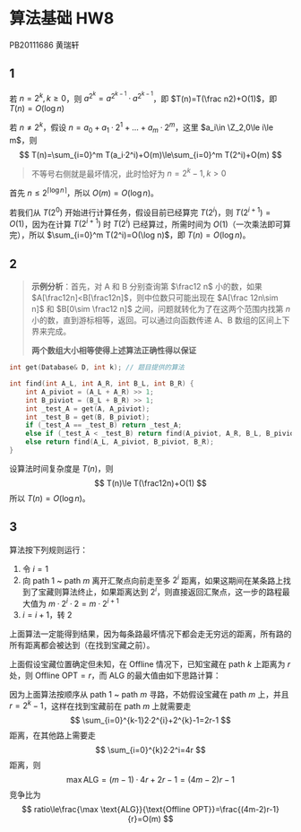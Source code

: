 # 算法基础 HW8

PB20111686 黄瑞轩

## 1

若 $n=2^k,k\ge 0$，则 $a^{2^k}=a^{2^{k-1}}·a^{2^{k-1}}$，即 $T(n)=T(\frac n2)+O(1)$，即 $T(n)=O(\log n)$

若 $n\ne 2^k$，假设 $n=a_0+a_1·2^1+...+a_m·2^m$，这里 $a_i\in \Z_2,0\le i\le m$，则
$$
T(n)=\sum_{i=0}^m T(a_i·2^i)+O(m)\le\sum_{i=0}^m T(2^i)+O(m)
$$

> 不等号右侧就是最坏情况，此时恰好为 $n=2^k-1,k>0$

首先 $n\le 2^{\lceil\log n\rceil}$，所以 $O(m)=O(\log n)$。

若我们从 $T(2^0)$ 开始进行计算任务，假设目前已经算完 $T(2^i)$，则 $T(2^{i+1})=O(1)$，因为在计算 $T(2^{i+1})$ 时 $T(2^i)$ 已经算过，所需时间为 $O(1)$（一次乘法即可算完），所以 $\sum_{i=0}^m T(2^i)=O(\log n)$，即 $T(n)=O(\log n)$。

## 2

> **示例分析**：首先，对 A 和 B 分别查询第 $\frac12 n$ 小的数，如果 $A[\frac12n]<B[\frac12n]$，则中位数只可能出现在 $A[\frac 12n\sim n]$ 和 $B[0\sim \frac12 n]$ 之间，问题就转化为了在这两个范围内找第 $n$ 小的数，直到游标相等，返回。可以通过向函数传递 A、B 数组的区间上下界来完成。
>
> **两个数组大小相等使得上述算法正确性得以保证**

```C++
int get(Database& D, int k); // 题目提供的算法

int find(int A_L, int A_R, int B_L, int B_R) {
    int A_piviot = (A_L + A_R) >> 1;
    int B_piviot = (B_L + B_R) >> 1;
    int _test_A = get(A, A_piviot);
    int _test_B = get(B, B_piviot);
    if (_test_A == _test_B) return _test_A;
    else if (_test_A < _test_B) return find(A_piviot, A_R, B_L, B_piviot);
    else return find(A_L, A_piviot, B_piviot, B_R);
}
```

设算法时间复杂度是 $T(n)$，则
$$
T(n)\le T(\frac12n)+O(1)
$$
所以 $T(n)=O(\log n)$。

## 3

算法按下列规则运行：

1. 令 $i=1$
2. 向 path $1$ ~ path $m$ 离开汇聚点向前走至多 $2^i$ 距离，如果这期间在某条路上找到了宝藏则算法终止，如果距离达到 $2^i$，则直接返回汇聚点，这一步的路程最大值为 $m·2^i·2=m·2^{i+1}$
3. $i=i+1$，转 2

上面算法一定能得到结果，因为每条路最坏情况下都会走无穷远的距离，所有路的所有距离都会被达到（在找到宝藏之前）。

上面假设宝藏位置确定但未知，在 Offline 情况下，已知宝藏在 path $k$ 上距离为 $r$ 处，则 $\text{Offline OPT}=r$，而 $\text{ALG}$ 的最大值由如下思路计算：

因为上面算法按顺序从 path $1$ ~ path $m$ 寻路，不妨假设宝藏在 path $m$ 上，并且 $r=2^k-1$，这样在找到宝藏前在 path $m$ 上就需要走
$$
\sum_{i=0}^{k-1}2·2^{i}+2^{k}-1=2r-1
$$
距离，在其他路上需要走
$$
\sum_{i=0}^{k}2·2^i=4r
$$
距离，则
$$
\max{\text{ALG}}=(m-1)·4r+2r-1=(4m-2)r-1
$$
竞争比为
$$
ratio\le\frac{\max \text{ALG}}{\text{Offline OPT}}=\frac{(4m-2)r-1}{r}=O(m)
$$
